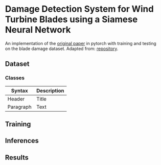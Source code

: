 # Damage Detection System for Wind Turbine Blades using a Siamese Neural Network

An implementation of the [original paper](https://www.cs.cmu.edu/~rsalakhu/papers/oneshot1.pdf) in pytorch with training and testing on the blade damage dataset. Adapted from: [repository](https://github.com/fangpin/siamese-pytorch).

## Dataset
### Classes
| Syntax | Description |
| ----------- | ----------- |
| Header | Title |
| Paragraph | Text |

## Training

## Inferences

## Results

